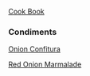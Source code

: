 [Cook Book](https://github.com/vmsmith/CookBook/blob/master/README.md)  

### Condiments  

[Onion Confitura](https://github.com/vmsmith/CookBook/blob/master/condiment_onion_confitura.md)  

[Red Onion Marmalade](https://github.com/vmsmith/CookBook/blob/master/condiment_onion_red_marmalade.md)  
